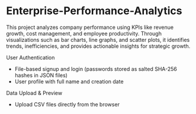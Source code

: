 # Enterprise-Performance-Analytics
This project analyzes company performance using KPIs like revenue growth, cost management, and employee productivity. Through visualizations such as bar charts, line graphs, and scatter plots, it identifies trends, inefficiencies, and provides actionable insights for strategic growth.



User Authentication

  - File-based signup and login (passwords stored as salted SHA-256 hashes in JSON files)  
  - User profile with full name and creation date  

Data Upload & Preview  
  - Upload CSV files directly from the browser  
